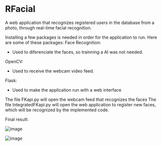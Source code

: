 # RFacial
A web application that recognizes registered users in the database from a photo, through real-time facial recognition.

Installing a few packages is needed in order for the application to run.
Here are some of these packages:
  Face Recognition:
  - Used to diferenciate the faces, so trainning a AI was not needed.

  OpenCV:
  - Used to receive the webcam video feed.

  Flask:
  - Used to make the application run with a web interface

The file FKapi.py will open the webcam feed that recognizes the faces
The file IntegratedFKapi.py will open the web application to register new faces, which will be recognized by the implemented code.

Final result:

![image](https://github.com/gustavocrvlh/RFacial/assets/85922093/80778cfb-b3c2-40a2-9c91-63146f8da7b4)


![image](https://github.com/gustavocrvlh/RFacial/assets/85922093/4d77c039-0c81-4362-ae81-f1db11d80763)




